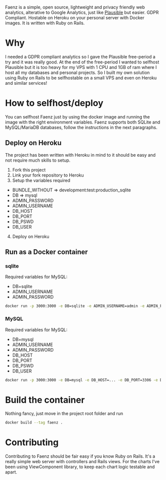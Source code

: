 Faenz is a simple, open source, lightweight and privacy friendly web analytics, alterative to Google Analytics, just like [Plausible](https://plausible.io/) but easier. GDPR Compliant. Hostable on Heroku on your personal server with Docker images. It is written with Ruby on Rails.

# Why

I needed a GDPR compliant analytics so I gave the Plausible free-period a try and it was really good. At the end of the free-period I wanted to selfhost Plausible but it is too heavy for my VPS with 1 CPU and 1GB of ram where I host all my databases and personal projects. So I built my own solution using Ruby on Rails to be selfhostable on a small VPS and even on Heroku and similar services!

# How to selfhost/deploy

You can selfhost Faenz just by using the docker image and running the image with the right environment variables. Faenz supports both SQLite and MySQL/MariaDB databases, follow the instructions in the next paragraphs.

## Deploy on Heroku

The project has been written with Heroku in mind to it should be easy and not require much skills to setup.

1. Fork this project
2. Link your fork repository to Heroku
3. Setup the variables required

- BUNDLE_WITHOUT => development:test:production_sqlite
- DB => mysql
- ADMIN_PASSWORD
- ADMIN_USERNAME
- DB_HOST
- DB_PORT
- DB_PSWD
- DB_USER

4. Deploy on Heroku

## Run as a Docker container

### sqlite

Required variables for MySQL:

- DB=sqlite
- ADMIN_USERNAME
- ADMIN_PASSWORD

```bash
docker run -p 3000:3000 -e DB=sqlite -e ADMIN_USERNAME=admin -e ADMIN_PASSWORD=test faenz
```

### MySQL

Required variables for MySQL:

- DB=mysql
- ADMIN_USERNAME
- ADMIN_PASSWORD
- DB_HOST
- DB_PORT
- DB_PSWD
- DB_USER

```bash
docker run -p 3000:3000 -e DB=mysql -e DB_HOST=... -e DB_PORT=3306 -e DB_PSWD=test -e DB_USER=db_user -e ADMIN_USERNAME=admin -e ADMIN_PASSWORD=test faenz
```

# Build the container

Nothing fancy, just move in the project root folder and run

```bash
docker build --tag faenz .
```

# Contributing

Contributing to Faenz should be fair easy if you know Ruby on Rails. It's a really simple web server with controllers and Rails views. For the charts I've been using ViewComponent library, to keep each chart logic testable and apart.
